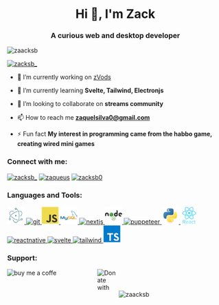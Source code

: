 <h1 align="center">Hi 👋, I'm Zack</h1>
<h3 align="center">A curious web and desktop developer</h3>

<p align="left"> <img src="https://komarev.com/ghpvc/?username=zaacksb&label=Profile%20views&color=009dff&style=flat" alt="zaacksb" /> </p>

<p align="left"> <a href="https://twitter.com/zacksb_" target="blank"><img src="https://img.shields.io/twitter/follow/zacksb_?logo=twitter&style=for-the-badge" alt="zacksb_" /></a> </p>

- 🔭 I’m currently working on [zVods](https://www.zvods.com)

- 🌱 I’m currently learning **Svelte, Tailwind, Electronjs**

- 👯 I’m looking to collaborate on **streams community**

- 📫 How to reach me **zaquelsilva0@gmail.com**

- ⚡ Fun fact **My interest in programming came from the habbo game, creating wired mini games**

<h3 align="left">Connect with me:</h3>
<p align="left">
<a href="https://twitter.com/zacksb_" target="blank"><img align="center" src="https://raw.githubusercontent.com/rahuldkjain/github-profile-readme-generator/master/src/images/icons/Social/twitter.svg" alt="zacksb_" height="30" width="40" /></a>
<a href="https://linkedin.com/in/zaqueus" target="blank"><img align="center" src="https://raw.githubusercontent.com/rahuldkjain/github-profile-readme-generator/master/src/images/icons/Social/linked-in-alt.svg" alt="zaqueus" height="30" width="40" /></a>
<a href="https://www.youtube.com/c/zacksb0" target="blank"><img align="center" src="https://raw.githubusercontent.com/rahuldkjain/github-profile-readme-generator/master/src/images/icons/Social/youtube.svg" alt="zacksb0" height="30" width="40" /></a>
</p>

<h3 align="left">Languages and Tools:</h3>
<p align="left"> <a href="https://www.electronjs.org" target="_blank" rel="noreferrer"> <img src="https://raw.githubusercontent.com/devicons/devicon/master/icons/electron/electron-original.svg" alt="electron" width="40" height="40"/> </a> <a href="https://git-scm.com/" target="_blank" rel="noreferrer"> <img src="https://www.vectorlogo.zone/logos/git-scm/git-scm-icon.svg" alt="git" width="40" height="40"/> </a> <a href="https://developer.mozilla.org/en-US/docs/Web/JavaScript" target="_blank" rel="noreferrer"> <img src="https://raw.githubusercontent.com/devicons/devicon/master/icons/javascript/javascript-original.svg" alt="javascript" width="40" height="40"/> </a> <a href="https://www.mysql.com/" target="_blank" rel="noreferrer"> <img src="https://raw.githubusercontent.com/devicons/devicon/master/icons/mysql/mysql-original-wordmark.svg" alt="mysql" width="40" height="40"/> </a> <a href="https://nextjs.org/" target="_blank" rel="noreferrer"> <img src="https://cdn.worldvectorlogo.com/logos/nextjs-2.svg" alt="nextjs" width="40" height="40"/> </a> <a href="https://nodejs.org" target="_blank" rel="noreferrer"> <img src="https://raw.githubusercontent.com/devicons/devicon/master/icons/nodejs/nodejs-original-wordmark.svg" alt="nodejs" width="40" height="40"/> </a> <a href="https://github.com/puppeteer/puppeteer" target="_blank" rel="noreferrer"> <img src="https://www.vectorlogo.zone/logos/pptrdev/pptrdev-official.svg" alt="puppeteer" width="40" height="40"/> </a> <a href="https://www.python.org" target="_blank" rel="noreferrer"> <img src="https://raw.githubusercontent.com/devicons/devicon/master/icons/python/python-original.svg" alt="python" width="40" height="40"/> </a> <a href="https://reactjs.org/" target="_blank" rel="noreferrer"> <img src="https://raw.githubusercontent.com/devicons/devicon/master/icons/react/react-original-wordmark.svg" alt="react" width="40" height="40"/> </a> <a href="https://reactnative.dev/" target="_blank" rel="noreferrer"> <img src="https://reactnative.dev/img/header_logo.svg" alt="reactnative" width="40" height="40"/> </a> <a href="https://svelte.dev" target="_blank" rel="noreferrer"> <img src="https://upload.wikimedia.org/wikipedia/commons/1/1b/Svelte_Logo.svg" alt="svelte" width="40" height="40"/> </a> <a href="https://tailwindcss.com/" target="_blank" rel="noreferrer"> <img src="https://www.vectorlogo.zone/logos/tailwindcss/tailwindcss-icon.svg" alt="tailwind" width="40" height="40"/> </a> <a href="https://www.typescriptlang.org/" target="_blank" rel="noreferrer"> <img src="https://raw.githubusercontent.com/devicons/devicon/master/icons/typescript/typescript-original.svg" alt="typescript" width="40" height="40"/> </a> </p>

<h3 align="left">Support:</h3>
<p><a href="https://www.buymeacoffee.com/zacksb"> <img align="left" src="https://cdn.buymeacoffee.com/buttons/v2/default-yellow.png" height="50" width="210" alt="buy me a coffe" /></a></p>
<p><a href="https://livepix.gg/zvods"> <img align="left" src="https://pbs.twimg.com/profile_images/1499159563081244672/tWvzZWKI_400x400.png" height="50" width="50" alt="Donate with livepix" /></a></p><br><br>

<p><img align="center" src="https://github-readme-stats.vercel.app/api/top-langs?username=zaacksb&show_icons=true&theme=dracula&locale=en&layout=compact" alt="zaacksb" /></p>
